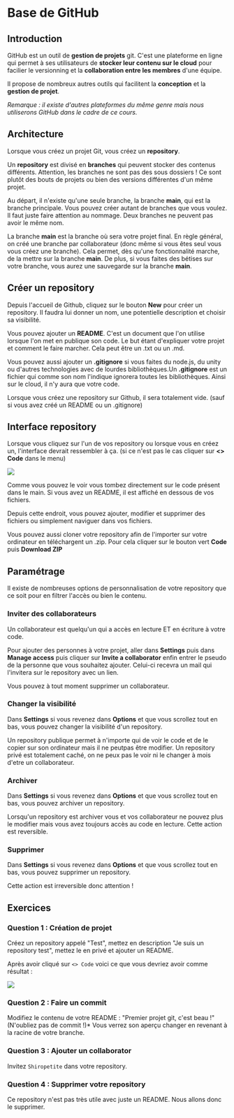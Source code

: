# Base de GitHub

## Introduction

GitHub est un outil de **gestion de projets** git. C'est une plateforme en ligne qui permet à ses utilisateurs de **stocker leur contenu sur le cloud** pour facilier le versionning et la **collaboration entre les membres** d'une équipe.

Il propose de nombreux autres outils qui facilitent la **conception** et la **gestion de projet**.

*Remarque : il existe d'autres plateformes du même genre mais nous utiliserons GitHub dans le cadre de ce cours.*

## Architecture

Lorsque vous créez un projet Git, vous créez un **repository**.

Un **repository** est divisé en **branches** qui peuvent stocker des contenus différents. Attention, les branches ne sont pas des sous dossiers ! Ce sont plutôt des bouts de projets ou bien des versions différentes d'un même projet.

Au départ, il n'existe qu'une seule branche, la branche **main**, qui est la branche principale. Vous pouvez créer autant de branches que vous voulez. Il faut juste faire attention au nommage. Deux branches ne peuvent pas avoir le même nom.

La branche **main** est la branche où sera votre projet final. En règle général, on créé une branche par collaborateur (donc même si vous êtes seul vous vous créez une branche). Cela permet, dès qu'une fonctionnalité marche, de la mettre sur la branche **main**. De plus, si vous faites des bétises sur votre branche, vous aurez une sauvegarde sur la branche **main**.

## Créer un repository

Depuis l'accueil de Github, cliquez sur le bouton **New** pour créer un repository.
Il faudra lui donner un nom, une potentielle description et choisir sa visibilité.

Vous pouvez ajouter un **README**. C'est un document que l'on utilise lorsque
l'on met en publique son code. Le but étant d'expliquer votre projet et comment le faire marcher. Cela peut être un .txt ou un .md.

Vous pouvez aussi ajouter un **.gitignore** si vous faites du node.js, du unity ou d'autres
technologies avec de lourdes bibliothèques.Un **.gitignore** est un fichier qui comme son nom l'indique ignorera toutes les bibliothèques. Ainsi sur le cloud, il n'y aura que votre code.

Lorsque vous créez une repository sur Github, il sera totalement vide. (sauf si vous avez créé un README ou un .gitignore)

## Interface repository

Lorsque vous cliquez sur l'un de vos repository ou lorsque vous en créez un, l'interface devrait
ressembler à ça. (si ce n'est pas le cas cliquer sur **<> Code** dans le menu)

<img src="https://cdn.discordapp.com/attachments/822839106001829908/825436230095077419/unknown.png" align="center"/>

Comme vous pouvez le voir vous tombez directement sur le code présent dans le main. Si vous avez un README, il est affiché en dessous de vos fichiers.

Depuis cette endroit, vous pouvez ajouter, modifier et supprimer des fichiers ou simplement naviguer dans vos fichiers.

Vous pouvez aussi cloner votre repository afin de l'importer sur votre ordinateur en
téléchargent un .zip. Pour cela cliquer sur le bouton vert **Code** puis **Download ZIP**

## Paramétrage

Il existe de nombreuses options de personnalisation de votre repository que ce soit pour en filtrer l'accès ou bien le contenu.

### Inviter des collaborateurs

Un collaborateur est quelqu'un qui a accès en lecture ET en écriture à votre code.

Pour ajouter des personnes à votre projet, aller dans **Settings** puis dans **Manage access**
puis cliquer sur **Invite a collaborator** enfin entrer le pseudo de la personne que vous souhaitez ajouter. Celui-ci recevra un mail qui l'invitera sur le repository avec un lien.

Vous pouvez à tout moment supprimer un collaborateur.

### Changer la visibilité

Dans **Settings** si vous revenez dans **Options** et que vous scrollez tout en bas,
vous pouvez changer la visibilité d'un repository.

Un repository publique permet à n'importe qui de voir le code et de le copier sur son ordinateur mais il ne peutpas être modifier. Un repository privé est totalement caché, on ne peux pas le voir ni le changer à mois d'etre un collaborateur.

### Archiver

Dans **Settings** si vous revenez dans **Options** et que vous scrollez tout en bas,
vous pouvez archiver un repository.

Lorsqu'un repository est archiver vous et vos collaborateur ne pouvez plus le modifier mais
vous avez toujours accès au code en lecture. Cette action est reversible.

### Supprimer

Dans **Settings** si vous revenez dans **Options** et que vous scrollez tout en bas,
vous pouvez supprimer un repository.

Cette action est irreversible donc attention !

## Exercices

### Question 1 : Création de projet

Créez un repository appelé "Test", mettez en description "Je suis un repository test", mettez le en privé et ajouter un README.

Après avoir cliqué sur ``<> Code`` voici ce que vous devriez avoir comme résultat :

<img src="https://cdn.discordapp.com/attachments/822839106001829908/828643996434956328/unknown.png" align="center"/>

### Question 2 :  Faire un commit

Modifiez le contenu de votre README : "Premier projet git, c'est beau !" (N'oubliez pas de commit !)*
Vous verrez son aperçu changer en revenant à la racine de votre branche.

### Question 3 : Ajouter un collaborator

Invitez `Shiropetite` dans votre repository.

### Question 4 : Supprimer votre repository

Ce repository n'est pas très utile avec juste un README. Nous allons donc le supprimer.
